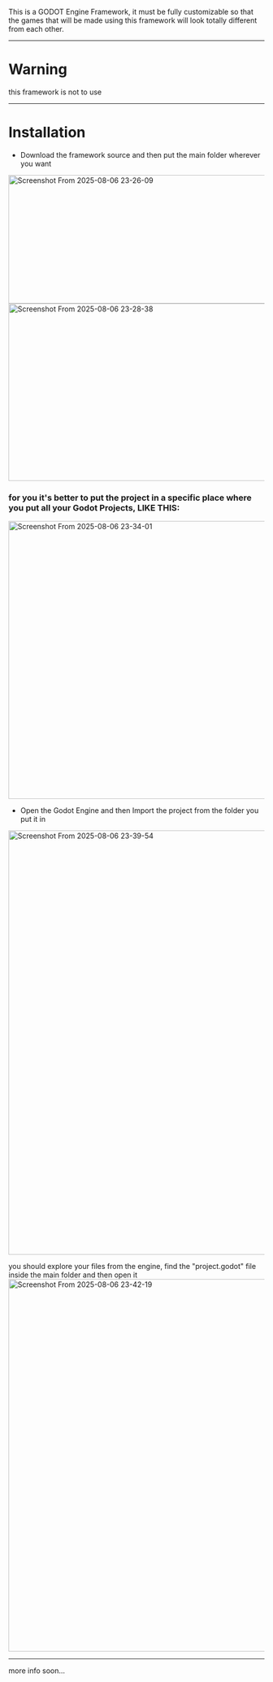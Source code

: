 This is a GODOT Engine Framework, it must be fully customizable so that the games that will be made using this framework will look totally different from each other.
***
# Warning
this framework is not to use
***
# Installation
* Download the framework source and then put the main folder wherever you want

<img width="664" height="253" alt="Screenshot From 2025-08-06 23-26-09" src="https://github.com/user-attachments/assets/ec83714d-bcd3-4f62-af06-57a0528b9d01" />
<img width="664" height="349" alt="Screenshot From 2025-08-06 23-28-38" src="https://github.com/user-attachments/assets/e2582415-8b26-47b2-a675-8acfc7275bea" />

### for you it's better to put the project in a specific place where you put all your Godot Projects, LIKE THIS:

<img width="880" height="547" alt="Screenshot From 2025-08-06 23-34-01" src="https://github.com/user-attachments/assets/320c91d0-84e6-4ff0-a0b2-468b0c5df3f5" />

* Open the Godot Engine and then Import the project from the folder you put it in

<img width="1153" height="835" alt="Screenshot From 2025-08-06 23-39-54" src="https://github.com/user-attachments/assets/dbeeb1bc-5fe2-418e-9777-0da9dff750bb" />

you should explore your files from the engine, find the "project.godot" file inside the main folder and then open it
<img width="1042" height="733" alt="Screenshot From 2025-08-06 23-42-19" src="https://github.com/user-attachments/assets/db744e95-4551-4fa1-bc9e-1fa44a8e1c1a" />

***
more info soon...
